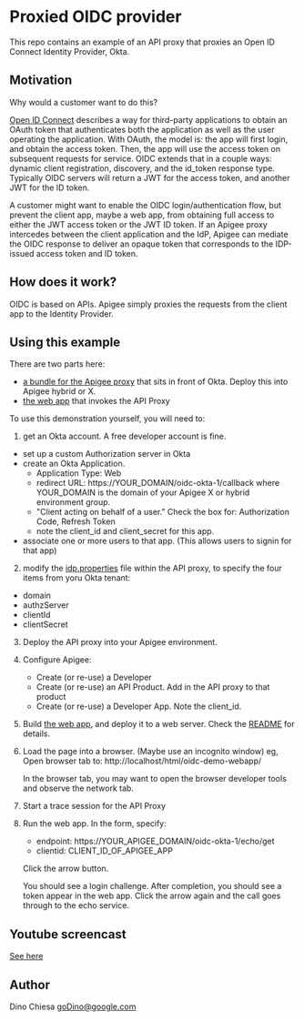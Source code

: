 # Proxied OIDC provider

This repo contains an example of an API proxy that proxies an Open ID Connect Identity Provider, Okta.

## Motivation

Why would a customer want to do this?

[Open ID Connect](https://openid.net/connect/) describes a way for third-party applications to obtain an OAuth token that authenticates both the application as well as the user operating the application. With OAuth, the model is: the app will first login, and obtain the access token. Then, the app will use the access token on subsequent requests for service. OIDC extends that in a couple ways: dynamic client registration, discovery, and the id_token response type. Typically OIDC servers will return a JWT for the access token, and another JWT for the ID token.

A customer might want to enable the OIDC login/authentication flow, but prevent the client app, maybe a web app, from obtaining full access to either the JWT access token or the JWT ID token.  If an Apigee proxy intercedes between the client application and the IdP, Apigee can mediate the OIDC response to deliver an opaque token that corresponds to the IDP-issued access token and ID token.


## How does it work?

OIDC is based on APIs. Apigee simply proxies the requests from the client app to the Identity Provider.

## Using this example

There are two parts here:
- [a bundle for the Apigee proxy](./bundle-oidc-okta-1) that sits in front of Okta. Deploy this into Apigee hybrid or X.
- [the web app](./oidc-demo-webapp) that invokes the API Proxy

To use this demonstration yourself, you will need to:

1. get an Okta account.  A free developer account is fine.
  - set up a custom Authorization server in Okta
  - create an Okta Application.
    - Application Type: Web
    - redirect URL: https://YOUR_DOMAIN/oidc-okta-1/callback
      where YOUR_DOMAIN is the domain of your Apigee X or hybrid environment group.
    - "Client acting on behalf of a user." Check the box for: Authorization Code, Refresh Token
    - note the client\_id and client\_secret for this app.
  - associate one or more users to that app.  (This allows users to signin for that app)

2. modify the [idp.properties](./bundle-oidc-okta-1/apiproxy/resources/properties/idp.properties) file within the API proxy, to specify the four items from yoru Okta tenant:
  - domain
  - authzServer
  - clientId
  - clientSecret

3. Deploy the API proxy into your Apigee environment.

3. Configure Apigee:
   - Create (or re-use) a Developer
   - Create (or re-use) an API Product. Add in the API proxy to that product
   - Create (or re-use) a Developer App. Note the client\_id.


4. Build [the web app](./oidc-demo-webapp), and deploy it to a web server.
   Check the [README](./oidc-demo-webapp/README.md) for details.

5. Load the page into a browser. (Maybe use an incognito window)
   eg, Open browser tab to:
   http://localhost/html/oidc-demo-webapp/

   In the browser tab, you may want to open the browser developer tools and observe the network tab.

6. Start a trace session for the API Proxy

6. Run the web app. In the form, specify:
   - endpoint: https://YOUR_APIGEE_DOMAIN/oidc-okta-1/echo/get
   - clientid: CLIENT\_ID\_OF\_APIGEE\_APP

   Click the arrow button.

   You should see a login challenge. After completion, you should see
   a token appear in the web app. Click the arrow again and the
   call goes through to the echo service.


## Youtube screencast

[See here](https://youtu.be/SlpqmkB6XVA)



## Author

Dino Chiesa
goDino@google.com
